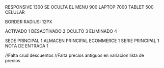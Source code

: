 RESPONSIVE
1300 SE OCULTA EL MENU
900 LAPTOP
7000 TABLET
500 CELULAR

BORDER RADIUS: 12PX

ACTIVADO 1
DESACTIVADO 2
OCULTO 3
ELIMINADO 4

SEDE PRINCIPAL 1
ALMACEN PRINCIPAL ECOMMERCE 1
SERIE PRINCIPAL 1
NOTA DE ENTRADA 1

//Falta crud descuentos
//Falta precios antiguos en variacion lista de precios
